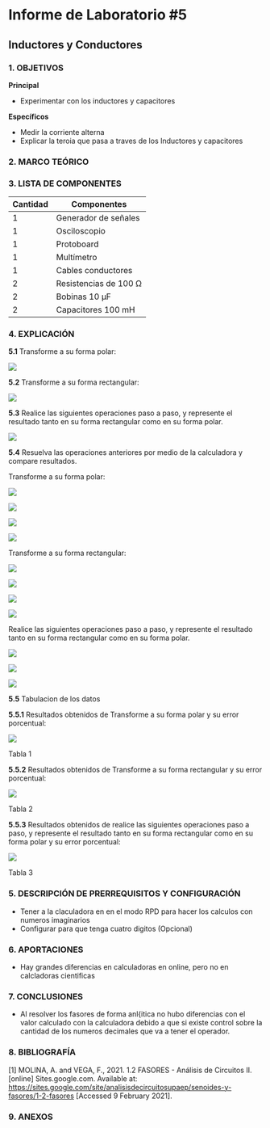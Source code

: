 # Informe de Laboratorio #5
## Inductores y Conductores

### 1.	OBJETIVOS

**Principal**

 - Experimentar con los inductores y capacitores
 
**Específicos**

- Medir la corriente alterna
- Explicar la teroia que pasa a traves de los Inductores y capacitores

### 2.	MARCO TEÓRICO 



### 3.	LISTA DE COMPONENTES

| Cantidad | Componentes | 
| -------- | ----------- | 
| 1 | Generador de señales | 
| 1 | Osciloscopio |
| 1 | Protoboard |
| 1 | Multímetro |
| 1 | Cables conductores |
| 2 | Resistencias de 100 Ω |
| 2 | Bobinas 10 µF |
| 2 | Capacitores 100 mH |
 

### 4.	EXPLICACIÓN


__5.1__ Transforme a su forma polar:

![](https://github.com/SanchezMaiAndresSebastian/Informe-de-Lab-4/blob/main/Fotos/14.png) 

__5.2__ Transforme a su forma rectangular:

![](https://github.com/SanchezMaiAndresSebastian/Informe-de-Lab-4/blob/main/Fotos/15.png) 

__5.3__ Realice las siguientes operaciones paso a paso, y represente el resultado tanto en su
forma rectangular como en su forma polar.

![](https://github.com/SanchezMaiAndresSebastian/Informe-de-Lab-4/blob/main/Fotos/16.png) 

__5.4__ Resuelva las operaciones anteriores por medio de la calculadora y compare
resultados.

Transforme a su forma polar:

![](https://github.com/SanchezMaiAndresSebastian/Informe-de-Lab-4/blob/main/Fotos/31.jpg) 

![](https://github.com/SanchezMaiAndresSebastian/Informe-de-Lab-4/blob/main/Fotos/32.jpg) 

![](https://github.com/SanchezMaiAndresSebastian/Informe-de-Lab-4/blob/main/Fotos/33.jpg) 

![](https://github.com/SanchezMaiAndresSebastian/Informe-de-Lab-4/blob/main/Fotos/34.jpg)

Transforme a su forma rectangular:

![](https://github.com/SanchezMaiAndresSebastian/Informe-de-Lab-4/blob/main/Fotos/35.jpg) 

![](https://github.com/SanchezMaiAndresSebastian/Informe-de-Lab-4/blob/main/Fotos/36.jpg) 

![](https://github.com/SanchezMaiAndresSebastian/Informe-de-Lab-4/blob/main/Fotos/37.jpg) 

![](https://github.com/SanchezMaiAndresSebastian/Informe-de-Lab-4/blob/main/Fotos/38.jpg) 

Realice las siguientes operaciones paso a paso, y represente el resultado tanto en su
forma rectangular como en su forma polar.

![](https://github.com/SanchezMaiAndresSebastian/Informe-de-Lab-4/blob/main/Fotos/20.png) 

![](https://github.com/SanchezMaiAndresSebastian/Informe-de-Lab-4/blob/main/Fotos/21.png) 

![](https://github.com/SanchezMaiAndresSebastian/Informe-de-Lab-4/blob/main/Fotos/22.png) 


__5.5__ Tabulacion de los datos

__5.5.1__ Resultados obtenidos de Transforme a su forma polar y su error porcentual:

![](https://github.com/SanchezMaiAndresSebastian/Informe-de-Lab-4/blob/main/Fotos/17.png) 

Tabla 1

__5.5.2__ Resultados obtenidos de Transforme a su forma rectangular y su error porcentual:

![](https://github.com/SanchezMaiAndresSebastian/Informe-de-Lab-4/blob/main/Fotos/18.png) 

Tabla 2

__5.5.3__ Resultados obtenidos de realice las siguientes operaciones paso a paso, y represente el resultado tanto en su
forma rectangular como en su forma polar y su error porcentual:

![](https://github.com/SanchezMaiAndresSebastian/Informe-de-Lab-4/blob/main/Fotos/19.png) 

Tabla 3






### 5.	 DESCRIPCIÓN DE PRERREQUISITOS Y CONFIGURACIÓN

 - Tener a la claculadora en en el modo RPD para hacer los calculos con numeros imaginarios
 - Configurar para que tenga cuatro digitos (Opcional)

 
### 6.	APORTACIONES

 - Hay grandes diferencias en calculadoras en online, pero no en calcladoras cientificas
 
 
### 7.	CONCLUSIONES
 - Al resolver los fasores de forma anl{itica no hubo diferencias con el valor calculado con la calculadora debido a que si existe control sobre la cantidad de los numeros decimales que va a tener el operador.


### 8.	BIBLIOGRAFÍA

[1] MOLINA, A. and VEGA, F., 2021. 1.2 FASORES - Análisis de Circuitos II. [online] Sites.google.com. Available at: <https://sites.google.com/site/analisisdecircuitosupaep/senoides-y-fasores/1-2-fasores> [Accessed 9 February 2021].


### 9.	 ANEXOS
